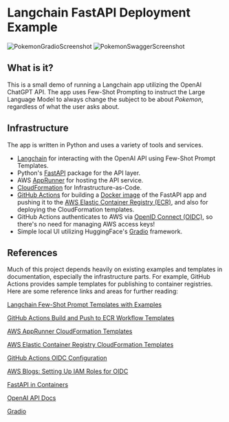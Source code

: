 # Langchain FastAPI Deployment Example

![PokemonGradioScreenshot](https://github.com/will-stanton/ml-deployment-example/assets/5712192/86407548-8e67-4ef8-9130-544b874c5b85)
![PokemonSwaggerScreenshot](https://github.com/will-stanton/ml-deployment-example/assets/5712192/ad511448-fcdc-4d35-adde-feb6eda7b36f)

## What is it?

This is a small demo of running a Langchain app utilizing the OpenAI ChatGPT API. The app uses Few-Shot Prompting to instruct the Large Language Model to always change the subject to be about *Pokemon*, regardless of what the user asks about. 

## Infrastructure

The app is written in Python and uses a variety of tools and services.

- [Langchain](https://www.langchain.com/) for interacting with the OpenAI API using Few-Shot Prompt Templates. 
- Python's [FastAPI](https://fastapi.tiangolo.com/) package for the API layer. 
- AWS [AppRunner](https://aws.amazon.com/apprunner/) for hosting the API service.
- [CloudFormation](https://aws.amazon.com/cloudformation/) for Infrastructure-as-Code. 
- [GitHub Actions](https://github.com/features/actions) for building a [Docker image](https://www.docker.com/) of the FastAPI app and pushing it to the [AWS Elastic Container Registry (ECR)](https://aws.amazon.com/ecr/), and also for deploying the CloudFormation templates. 
- GitHub Actions authenticates to AWS via [OpenID Connect (OIDC)](https://openid.net/developers/how-connect-works/), so there's no need for managing AWS access keys! 
- Simple local UI utilizing HuggingFace's [Gradio](https://www.gradio.app/) framework. 

## References

Much of this project depends heavily on existing examples and templates in documentation, especially the infrastructure parts. For example, GitHub Actions provides sample templates for publishing to container registries. Here are some reference links and areas for further reading:

[Langchain Few-Shot Prompt Templates with Examples](https://python.langchain.com/docs/modules/model_io/prompts/few_shot_examples)

[GitHub Actions Build and Push to ECR Workflow Templates](https://docs.github.com/en/actions/deployment/deploying-to-your-cloud-provider/deploying-to-amazon-elastic-container-service)

[AWS AppRunner CloudFormation Templates](https://docs.aws.amazon.com/AWSCloudFormation/latest/UserGuide/aws-resource-apprunner-service.html)

[AWS Elastic Container Registry CloudFormation Templates](https://docs.aws.amazon.com/AWSCloudFormation/latest/UserGuide/aws-resource-ecr-repository.html)

[GitHub Actions OIDC Configuration](https://docs.github.com/en/actions/deployment/security-hardening-your-deployments/configuring-openid-connect-in-amazon-web-services)

[AWS Blogs: Setting Up IAM Roles for OIDC](https://aws.amazon.com/blogs/security/use-iam-roles-to-connect-github-actions-to-actions-in-aws/)

[FastAPI in Containers](https://fastapi.tiangolo.com/deployment/docker/)

[OpenAI API Docs](https://platform.openai.com/playground/p/default-chat?mode=complete&model=gpt-3.5-turbo-instruct-0914)

[Gradio](https://www.gradio.app/)
